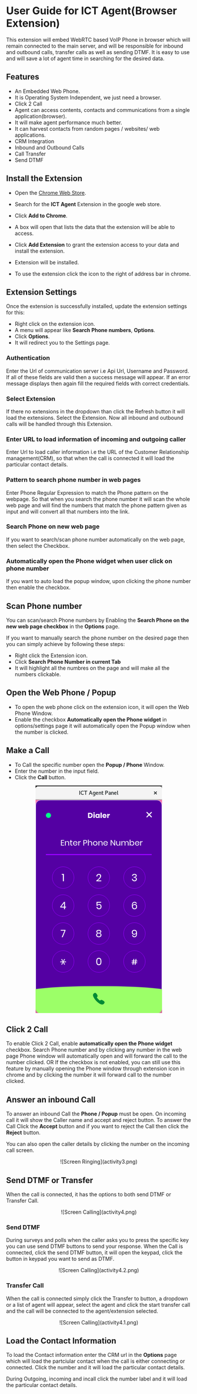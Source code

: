 User Guide for ICT Agent(Browser Extension)
==========================================

This extension will embed WebRTC based VoIP Phone in browser which will remain connected to the main server, and will be responsible for inbound and outbound calls, transfer calls as well as sending DTMF. It is easy to use and will save a lot of agent time in searching for the desired data.

Features
--------
- An Embedded Web Phone.
- It is Operating System Independent, we just need a browser.
- Click 2 Call
- Agent can access contents, contacts and communications from a single application(browser).
- It will make agent performance much better.
- It can harvest contacts from random pages / websites/ web applications.
- CRM Integration
- Inbound and Outbound Calls
- Call Transfer
- Send DTMF

Install the Extension
---------------------
- Open the [Chrome Web Store](https://chrome.google.com/webstore).
- Search for the **ICT Agent** Extension in the google web store.
- Click **Add to Chrome**.
- A box will open that lists the data that the extension will be able to access.
- Click **Add Extension** to grant the extension access to your data and install the extension.
- Extension will be installed.

- To use the extension click the icon to the right of address bar in chrome.

Extension Settings
------------------
Once the extension is successfully installed, update the extension settings for this:
- Right click on the extension icon.
- A menu will appear like **Search Phone numbers**, **Options**.
- Click **Options**.
- It will redirect you to the Settings page.

### Authentication

  Enter the Url of communication server i.e Api Url, Username and Password. If all of these fields are valid then a success message will appear.
  If an error message displays then again fill the required fields with correct credentials.
  
### Select Extension  
  If there no extensions in the dropdown than click the Refresh button it will load the extensions.
  Select the Extension.
  Now all inbound and outbound calls will be handled through this Extension.
  
### Enter URL to load information of incoming and outgoing caller
  
  Enter Url to load caller information i.e the URL of the Customer Relationship management(CRM), so that when the call is connected it will load the particular contact details.
  
### Pattern to search phone number in web pages

  Enter Phone Regular Expression to match the Phone pattern on the webpage. So that when you search the phone number it will scan the whole web page and will find the numbers that match the phone pattern given as input and will convert all that numbers into the link.
  
### Search Phone on new web page

  If you want to search/scan phone number automatically on the web page, then select the Checkbox.
  
### Automatically open the Phone widget when user click on phone number
  
  If you want to auto load the popup window, upon clicking the phone number then enable the checkbox.

Scan Phone number
-----------------
You can scan/search Phone numbers by Enabling the **Search Phone on the new web page checkbox** in the **Options** page.

If you want to manually search the phone number on the desired page then you can simply achieve by following these steps:

* Right click the Extension icon.
* Click **Search Phone Number in current Tab**
* It will highlight all the numbres on the page and will make all the numbers clickable.

Open the Web Phone / Popup
--------------------------
- To open the web phone click on the extension icon, it will open the Web Phone Window.
- Enable the checkbox **Automatically open the Phone widget** in options/settings page it will automatically open the Popup window when the number is clicked.

Make a Call
-----------
- To Call the specific number open the **Popup / Phone** Window.
- Enter the number in the input field.
- Click the **Call** button.
<div style="text-align: center"><img src="activity1.png"/></div>

Click 2 Call
------------
To enable Click 2 Call, enable **automatically open the Phone widget** checkbox. Search Phone number and by clicking any number in the web page Phone window will automatically open and will forward the call to the number clicked. OR If the checkbox is not enabled, you can still use this feature by manually opening the Phone window through extension icon in chrome and by clicking the number it will forward call to the number clicked.

Answer an inbound Call
----------------------
To answer an inbound Call the **Phone / Popup** must be open. On incoming call it will show the Caller name and accept and reject button. To answer the Call Click the **Accept** button and if you want to reject the Call then click the **Reject** button.

You can also open the caller details by clicking the number on the incoming call screen.

<p align="center">
![Screen Ringing](activity3.png)
</p>


Send DTMF or Transfer
--------------------
When the call is connected, it has the options to both send DTMF or Transfer Call.
<p align="center">
![Screen Calling](activity4.png)
</p>


### Send DTMF

During surveys and polls when the caller asks you to press the specific key you can use send DTMF buttons to send your response.
When the Call is connected, click the send DTMF button, it will open the keypad, click the button in keypad you want to send as DTMF.
<p align="center">
![Screen Calling](activity4.2.png)
</p>


### Transfer Call

When the call is connected simply click the Transfer to button, a dropdown or a list of agent will appear, select the agent and click the start transfer call and the call will be connected to the agent/extension selected.
<p align="center">
![Screen Calling](activity4.1.png)
</p>

Load the Contact Information
--------------------------
To load the Contact information enter the CRM url in the **Options** page which will load the partciular contact when the call is either connecting or connected. Click the number and it will load the particular contact details.

During Outgoing, incoming and incall click the number label and it will load the particular contact details.



